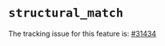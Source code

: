 # `structural_match`

The tracking issue for this feature is: [#31434]

[#31434]: https://github.com/rust-lang/rust/issues/31434



